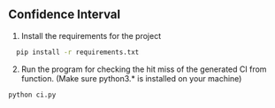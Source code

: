 ## Confidence Interval

1. Install the requirements for the project

```bash
  pip install -r requirements.txt
```

2. Run the program for checking the hit miss of the generated CI from function. (Make sure python3.* is installed on your machine)
 
```bash
python ci.py
```
